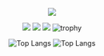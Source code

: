 <div align="center">

![](http://github-profile-summary-cards.vercel.app/api/cards/profile-details?username=Alexei2003&theme=dark)

![](http://github-profile-summary-cards.vercel.app/api/cards/stats?username=Alexei2003&theme=dark)
![](http://github-profile-summary-cards.vercel.app/api/cards/productive-time?username=Alexei2003&theme=dark&utcOffset=3)
![](http://github-profile-summary-cards.vercel.app/api/cards/most-commit-language?username=Alexei2003&theme=dark)
![trophy](https://github-profile-trophy.vercel.app/?username=Alexei2003&no-bg=true&no-frame=true)

![Top Langs](https://github-readme-stats.vercel.app/api/top-langs/?username=Alexei2003&theme=dark&layout=pie&langs_count=20&hide_border=true)
![Top Langs](https://github-readme-stats.vercel.app/api/top-langs/?username=Alexei2003&theme=dark&layout=donut-vertical&langs_count=20&hide_border=true)

</div>
